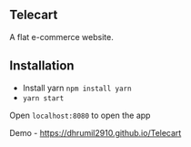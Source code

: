 ## Telecart

A flat e-commerce website.

## Installation

*  Install yarn `npm install yarn`
*  `yarn start`

Open `localhost:8080` to open the app

Demo - https://dhrumil2910.github.io/Telecart

